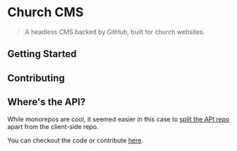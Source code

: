 # Church CMS

> A headless CMS backed by GitHub, built for church websites.

## Getting Started

## Contributing

## Where's the API?

While monorepos are cool, it seemed easier in this case to [split the API repo](https://github.com/Renddslow/church-cms-api) apart from the client-side repo.

You can checkout the code or contribute [here](https://github.com/Renddslow/church-cms-api).
